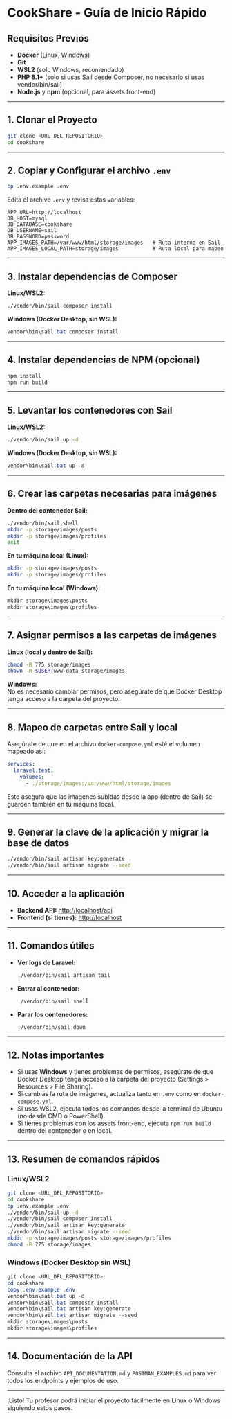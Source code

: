 # CookShare - Guía de Inicio Rápido

## Requisitos Previos

- **Docker** ([Linux](https://docs.docker.com/engine/install/), [Windows](https://docs.docker.com/desktop/install/windows-install/))
- **Git**
- **WSL2** (solo Windows, recomendado)
- **PHP 8.1+** (solo si usas Sail desde Composer, no necesario si usas vendor/bin/sail)
- **Node.js** y **npm** (opcional, para assets front-end)

---

## 1. Clonar el Proyecto

```bash
git clone <URL_DEL_REPOSITORIO>
cd cookshare
```

---

## 2. Copiar y Configurar el archivo `.env`

```bash
cp .env.example .env
```

Edita el archivo `.env` y revisa estas variables:

```
APP_URL=http://localhost
DB_HOST=mysql
DB_DATABASE=cookshare
DB_USERNAME=sail
DB_PASSWORD=password
APP_IMAGES_PATH=/var/www/html/storage/images   # Ruta interna en Sail
APP_IMAGES_LOCAL_PATH=storage/images           # Ruta local para mapeo
```

---

## 3. Instalar dependencias de Composer

**Linux/WSL2:**
```bash
./vendor/bin/sail composer install
```
**Windows (Docker Desktop, sin WSL):**
```powershell
vendor\bin\sail.bat composer install
```

---

## 4. Instalar dependencias de NPM (opcional)

```bash
npm install
npm run build
```

---

## 5. Levantar los contenedores con Sail

**Linux/WSL2:**
```bash
./vendor/bin/sail up -d
```
**Windows (Docker Desktop, sin WSL):**
```powershell
vendor\bin\sail.bat up -d
```

---

## 6. Crear las carpetas necesarias para imágenes

**Dentro del contenedor Sail:**
```bash
./vendor/bin/sail shell
mkdir -p storage/images/posts
mkdir -p storage/images/profiles
exit
```

**En tu máquina local (Linux):**
```bash
mkdir -p storage/images/posts
mkdir -p storage/images/profiles
```
**En tu máquina local (Windows):**
```powershell
mkdir storage\images\posts
mkdir storage\images\profiles
```

---

## 7. Asignar permisos a las carpetas de imágenes

**Linux (local y dentro de Sail):**
```bash
chmod -R 775 storage/images
chown -R $USER:www-data storage/images
```
**Windows:**  
No es necesario cambiar permisos, pero asegúrate de que Docker Desktop tenga acceso a la carpeta del proyecto.

---

## 8. Mapeo de carpetas entre Sail y local

Asegúrate de que en el archivo `docker-compose.yml` esté el volumen mapeado así:

```yaml
services:
  laravel.test:
    volumes:
      - ./storage/images:/var/www/html/storage/images
```

Esto asegura que las imágenes subidas desde la app (dentro de Sail) se guarden también en tu máquina local.

---

## 9. Generar la clave de la aplicación y migrar la base de datos

```bash
./vendor/bin/sail artisan key:generate
./vendor/bin/sail artisan migrate --seed
```

---

## 10. Acceder a la aplicación

- **Backend API:**  [http://localhost/api](http://localhost/api)
- **Frontend (si tienes):**  [http://localhost](http://localhost)

---

## 11. Comandos útiles

- **Ver logs de Laravel:**
  ```bash
  ./vendor/bin/sail artisan tail
  ```
- **Entrar al contenedor:**
  ```bash
  ./vendor/bin/sail shell
  ```
- **Parar los contenedores:**
  ```bash
  ./vendor/bin/sail down
  ```

---

## 12. Notas importantes

- Si usas **Windows** y tienes problemas de permisos, asegúrate de que Docker Desktop tenga acceso a la carpeta del proyecto (Settings > Resources > File Sharing).
- Si cambias la ruta de imágenes, actualiza tanto en `.env` como en `docker-compose.yml`.
- Si usas WSL2, ejecuta todos los comandos desde la terminal de Ubuntu (no desde CMD o PowerShell).
- Si tienes problemas con los assets front-end, ejecuta `npm run build` dentro del contenedor o en local.

---

## 13. Resumen de comandos rápidos

### Linux/WSL2
```bash
git clone <URL_DEL_REPOSITORIO>
cd cookshare
cp .env.example .env
./vendor/bin/sail up -d
./vendor/bin/sail composer install
./vendor/bin/sail artisan key:generate
./vendor/bin/sail artisan migrate --seed
mkdir -p storage/images/posts storage/images/profiles
chmod -R 775 storage/images
```

### Windows (Docker Desktop sin WSL)
```powershell
git clone <URL_DEL_REPOSITORIO>
cd cookshare
copy .env.example .env
vendor\bin\sail.bat up -d
vendor\bin\sail.bat composer install
vendor\bin\sail.bat artisan key:generate
vendor\bin\sail.bat artisan migrate --seed
mkdir storage\images\posts
mkdir storage\images\profiles
```

---

## 14. Documentación de la API

Consulta el archivo `API_DOCUMENTATION.md` y `POSTMAN_EXAMPLES.md` para ver todos los endpoints y ejemplos de uso.

---

¡Listo! Tu profesor podrá iniciar el proyecto fácilmente en Linux o Windows siguiendo estos pasos. 